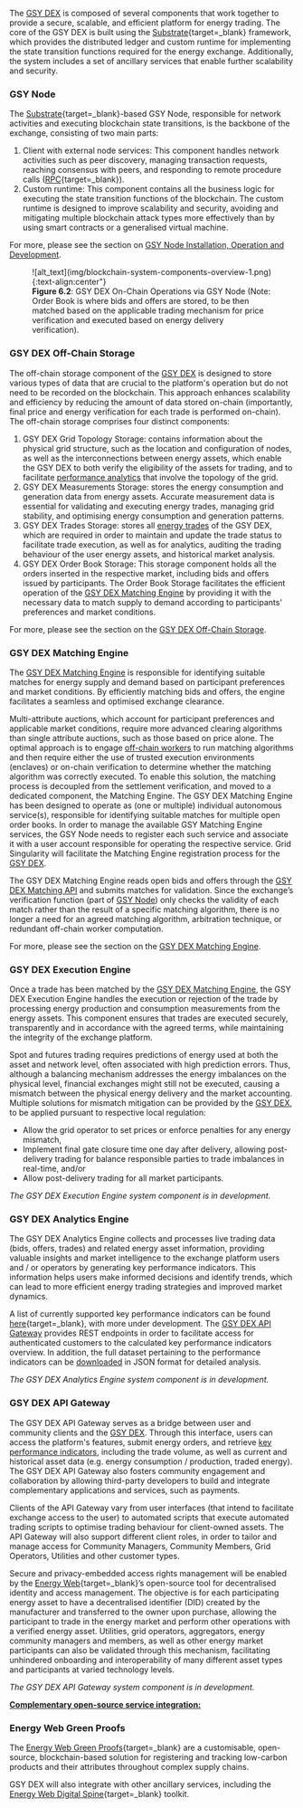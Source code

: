 The [GSY DEX](blockchain.md) is composed of several components that work together to provide a secure, scalable, and efficient platform for energy trading. The core of the GSY DEX is built using the [Substrate](https://substrate.io/){target=_blank} framework, which provides the distributed ledger and custom runtime for implementing the state transition functions required for the energy exchange. Additionally, the system includes a set of ancillary services that enable further scalability and security.

### GSY Node
The [Substrate](https://substrate.io/){target=_blank}-based GSY Node, responsible for network activities and executing blockchain state transitions, is the backbone of the exchange, consisting of two main parts:

1. Client with external node services: This component handles network activities such as peer discovery, managing transaction requests, reaching consensus with peers, and responding to remote procedure calls ([RPC](https://docs.substrate.io/build/remote-procedure-calls/){target=_blank}).
2. Custom runtime: This component contains all the business logic for executing the state transition functions of the blockchain. The custom runtime is designed to improve scalability and security, avoiding and mitigating multiple blockchain attack types more  effectively than by using smart contracts or a generalised virtual machine.

For more, please see the section on [GSY Node Installation, Operation and Development](blockchain-installation.md).


<figure markdown>
  ![alt_text](img/blockchain-system-components-overview-1.png){:text-align:center"}
  <figcaption><b>Figure 6.2</b>: GSY DEX On-Chain Operations via GSY Node (Note: Order Book is where bids and offers are stored, to be then matched based on the applicable trading mechanism for price verification and executed based on energy delivery verification).
</figcaption>
</figure>


### GSY DEX Off-Chain Storage

The off-chain storage component of the [GSY DEX](blockchain.md) is designed to store various types of data that are crucial to the platform's operation but do not need to be recorded on the blockchain. This approach enhances scalability and efficiency by reducing the amount of data stored on-chain (importantly, final price and energy verification for each trade is performed on-chain). The off-chain storage comprises four distinct components:

1. GSY DEX Grid Topology Storage: contains information about the physical grid structure, such as the location and configuration of nodes, as well as the interconnections between energy assets, which enable the GSY DEX to both verify the eligibility of the assets for trading, and to facilitate [performance analytics](results-dashboard.md) that involve the topology of the grid.
2. GSY DEX Measurements Storage: stores the energy consumption and generation data from energy assets. Accurate measurement data is essential for validating and executing energy trades, managing grid stability, and optimising energy consumption and generation patterns.
3. GSY DEX Trades Storage: stores all [energy trades](trades.md) of the GSY DEX, which are required in order to maintain and update the trade status to facilitate trade execution, as well as for analytics, auditing the trading behaviour of the user energy assets, and historical market analysis.
4. GSY DEX Order Book Storage: This storage component holds all the orders inserted in the respective market, including bids and offers issued by  participants. The Order Book Storage facilitates the efficient operation of the [GSY DEX Matching Engine](blockchain-matching-engine.md) by providing it with the necessary data to match supply to demand according to participants' preferences and market conditions.

For more, please see the section on the [GSY DEX Off-Chain Storage](blockchain-off-chain-storage.md).


### GSY DEX Matching Engine
The [GSY DEX Matching Engine](blockchain-matching-engine.md) is responsible for identifying suitable matches for energy supply and demand based on participant preferences and market conditions. By efficiently matching bids and offers, the engine facilitates a seamless and optimised exchange clearance.

Multi-attribute auctions, which account for participant preferences and applicable market conditions, require more advanced clearing algorithms than single attribute auctions, such as those based on price alone. The optimal approach is to engage [off-chain workers](blockchain-off-chain-storage.md) to run matching algorithms and then require either the use of trusted execution environments (enclaves) or on-chain verification to determine whether the matching algorithm was correctly executed. To enable this solution, the matching process is decoupled from the settlement verification, and moved to a dedicated component, the Matching Engine. The GSY DEX Matching Engine has been designed to operate as (one or multiple) individual autonomous service(s), responsible for identifying suitable matches for multiple open order books. In order to manage the available GSY Matching Engine services, the GSY Node needs to register each such service and associate it with a user account responsible for operating the respective service. Grid Singularity will facilitate the Matching Engine registration process for the [GSY DEX](blockchain.md).


The GSY DEX Matching Engine reads open bids and offers through the [GSY DEX Matching API](blockchain-matching-engine.md#gsy-dex-matching-api) and submits matches for validation. Since the exchange’s verification function (part of [GSY Node](gsy-node.md)) only checks the validity of each match rather than the result of a specific matching algorithm, there is no longer a need for an agreed matching algorithm, arbitration technique, or redundant off-chain worker computation.

For more, please see the section on the [GSY DEX Matching Engine](blockchain-matching-engine.md).

### GSY DEX Execution Engine
Once a trade has been matched by the [GSY DEX Matching Engine](blockchain-matching-engine.md), the GSY DEX Execution Engine handles the execution or rejection of the trade by processing energy production and consumption measurements from the energy assets. This component ensures that trades are executed securely, transparently and in accordance with the agreed terms, while maintaining the integrity of the exchange platform.

Spot and futures trading requires predictions of energy used at both the asset and network level, often associated with high prediction errors. Thus, although a balancing mechanism addresses the energy imbalances on the physical level, financial exchanges might still not be executed, causing a mismatch between the physical energy delivery and the market accounting. Multiple solutions for mismatch mitigation can be provided by the [GSY DEX](blockchain.md), to be applied pursuant to respective local regulation:

- Allow the grid operator to set prices or enforce penalties for any energy mismatch,
- Implement final gate closure time one day after delivery, allowing post-delivery trading for balance responsible parties to trade imbalances in real-time, and/or
- Allow post-delivery trading for all market participants.

_The GSY DEX Execution Engine system component is in development._

### GSY DEX Analytics Engine
The GSY DEX Analytics Engine collects and processes live trading data (bids, offers, trades) and related energy asset information, providing valuable insights and market intelligence to the exchange platform users and / or operators by generating key performance indicators. This information helps users make informed decisions and identify trends, which can lead to more efficient energy trading strategies and improved market dynamics.

A list of currently supported key performance indicators can be found [here](results-dashboard.md){target=_blank}, with more under development. The [GSY DEX API Gateway](#gsy-dex-api-gateway) provides REST endpoints in order to facilitate access for authenticated customers to the calculated key performance indicators overview. In addition, the full dataset pertaining to the performance indicators can be [downloaded](results-download.md) in JSON format for detailed analysis.

_The GSY DEX Analytics Engine system component is in development._

### GSY DEX API Gateway

The GSY DEX API Gateway serves as a bridge between user and community clients and the [GSY DEX](blockchain.md). Through this interface, users can access the platform's features, submit energy orders, and retrieve [key performance indicators](results-dashboard.md), including the trade volume, as well as current and historical asset data (e.g. energy consumption / production, traded energy). The GSY DEX API Gateway also fosters community engagement and collaboration by allowing third-party developers to build and integrate complementary applications and services, such as payments.

Clients of the API Gateway vary from user interfaces (that intend to facilitate exchange access to the user) to automated scripts that execute automated trading scripts to optimise trading behaviour for client-owned assets. The API Gateway will also support different client roles, in order to tailor and manage access for Community Managers, Community Members, Grid Operators, Utilities and other customer types.

Secure and privacy-embedded access rights management will be enabled by the [Energy Web](https://energy-web-foundation.gitbook.io/energy-web/solutions-2023/data-exchange/use-cases-and-reference-implementations/digital-spine-for-electricity-markets){target=_blank}’s open-source tool for decentralised identity and access management. The objective is for each participating energy asset to have a decentralised identifier (DID) created by the manufacturer and transferred to the owner upon purchase, allowing the participant to trade in the energy market and perform other operations with a verified energy asset. Utilities, grid operators, aggregators, energy community managers and members, as well as other energy market participants can also be validated through this mechanism, facilitating unhindered onboarding and interoperability of many different asset types and participants at varied technology levels.

_The GSY DEX API Gateway system component is in development._

<u>**Complementary open-source service integration:**</u>

### Energy Web Green Proofs

The [Energy Web Green Proofs](https://energy-web-foundation.gitbook.io/energy-web/solutions-2023/green-proofs){target=_blank} are a customisable, open-source, blockchain-based solution for registering and tracking low-carbon products and their attributes throughout complex supply chains.

GSY DEX will also integrate with other ancillary services, including the [Energy Web Digital Spine](https://energy-web-foundation.gitbook.io/energy-web/solutions-2023/data-exchange/use-cases-and-reference-implementations/digital-spine-for-electricity-markets){target=_blank} toolkit.
